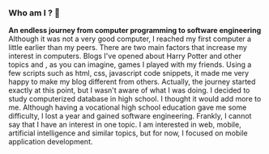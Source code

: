 ### Who am I ? 👋
<b>An endless journey from computer programming to software engineering </b> <br>
Although it was not a very good computer, I reached my first computer a little earlier than my peers. There are two main factors that increase my interest in computers. Blogs I've opened about Harry Potter and other topics and , as you can imagine, games I played with my friends. Using a few scripts such as html, css, javascript code snippets, it made me very happy to make my blog different from others. Actually, the journey started exactly at this point, but I wasn't aware of what I was doing. I decided to study computerized database in high school. I thought it would add more to me. Although having a vocational high school education gave me some difficulty, I lost a year and gained software engineering. Frankly, I cannot say that I have an interest in one topic. I am interested in web, mobile, artificial intelligence and similar topics, but for now, I focused on mobile application development. 



<!--
<a href="https://github.com/omeremreelmali/mediaPlayer">
  <img align="center" src="https://github-readme-stats.vercel.app/api/pin/?username=omeremreelmali&repo=mediaPlayer&theme=dark" />
</a>
<a href="https://github.com/omeremreelmali/studentlearn">
  <img align="center" src="https://github-readme-stats.vercel.app/api/pin/?username=omeremreelmali&repo=studentlearn&theme=dark" />
</a>




**omeremreelmali/omeremreelmali** is a ✨ _special_ ✨ repository because its `README.md` (this file) appears on your GitHub profile.

Here are some ideas to get you started:

- 🔭 I’m currently working on ...
- 🌱 I’m currently learning ...
- 👯 I’m looking to collaborate on ...
- 🤔 I’m looking for help with ...
- 💬 Ask me about ...
- 📫 How to reach me: ...
- 😄 Pronouns: ...
- ⚡ Fun fact: ...
-->
